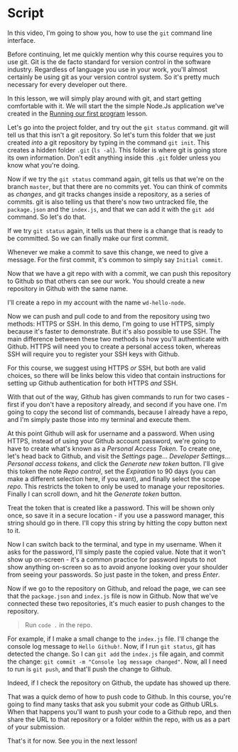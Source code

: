 # Script
In this video, I'm going to show you, how to use the `git` command line interface.

Before continuing, let me quickly mention why this course requires you to use git. Git is the de facto standard for version control in the software industry. Regardless of language you use in your work, you'll almost certainly be using git as your version control system. So it's pretty much necessary for every developer out there.

In this lesson, we will simply play around with git, and start getting comfortable with it. 
We will start the the simple Node.Js application we've created in the [Running our first program](http://#) lesson.

Let's go into the project folder, and try out the `git status` command. git will tell us that this isn't a git repository. So let's turn this folder that we just created _into_ a git repository by typing in the command `git init`. 
This creates a hidden folder `.git` (`ls -al`). This folder is where git is going store its own information. Don't edit anything inside this `.git` folder unless you know what you're doing.

Now if we try the `git status` command again, git tells us that we're on the branch `master`, but that there are no commits yet. You can think of commits as _changes_, and git tracks changes inside a repository, as a series of commits.
git is also telling us that there's now two untracked file, the `package.json` and the `index.js`, and that we can add it with the `git add` command. So let's do that. 

If we try `git status` again, it tells us that there is a change that is ready to be committed. So we can finally make our first commit.

Whenever we make a commit to save this change, we need to give a message. For the first commit, it's common to simply say `Initial commit`.

Now that we have a git repo with with a commit, we can push this repository to Github so that others can see our work. You should create a new repository in Github with the same name.

I'll create a repo in my account with the name `wd-hello-node`.

Now we can push and pull code to and from the repository using two methods: HTTPS or SSH. In this demo, I'm going to use HTTPS, simply because it's faster to demonstrate. But it's also possible to use SSH. The main difference between these two methods is how you'll authenticate with Github. HTTPS will need you to create a personal access token, whereas SSH will require you to register your SSH keys with Github.

For this course, we suggest using HTTPS _or_ SSH, but both are valid choices, so there will be links below this video that contain instructions for setting up Github authentication for both HTTPS _and_ SSH.

With that out of the way, Github has given commands to run for two cases - first if you don't have a repository already, and second if you have one. I'm going to copy the second list of commands, because I already have a repo, and I'm simply paste those into my terminal and execute them.

At this point Github will ask for username and a password. When using HTTPS, instead of using your Github account password, we're going to have to create what's known as a _Personal Access Token_. To create one, let's head back to Github, and visit the _Settings_ page... _Developer Settings_... _Personal access tokens_, and click the _Generate new token_ button. I'll give this token the note _Repo control_, set the _Expiration_ to 90 days (you can make a different selection here, if you want), and finally select the scope _repo_. This restricts the token to only be used to manage your repositories. Finally I can scroll down, and hit the _Generate token_ button.

Treat the token that is created like a password. This will be shown only once, so save it in a secure location - if you use a password manager, this string should go in there. I'll copy this string by hitting the copy button next to it.

Now I can switch back to the terminal, and type in my username. When it asks for the password, I'll simply paste the copied value. Note that it won't show up on-screen - it's a common practice for password inputs to not show anything on-screen so as to avoid anyone looking over your shoulder from seeing your passwords. So just paste in the token, and press _Enter_.

Now if we go to the repository on Github, and reload the page, we can see that the `package.json` and `index.js` file is now in Github. Now that we've connected these two repositories, it's much easier to push changes to the repository.

> Run `code .` in the repo.

For example, if I make a small change to the `index.js` file. I'll change the console log message to `Hello Github!`. Now, if I run `git status`, git has detected the change. So I can `git add` the `index.js` file again, and commit the change: `git commit -m "Console log message changed"`. Now, all I need to run is `git push`, and that'll push the change to Github.

Indeed, if I check the repository on Github, the update has showed up there.

That was a quick demo of how to push code to Github. In this course, you're going to find many tasks that ask you submit your code as Github URLs. When that happens you'll want to push your code to a Github repo, and then share the URL to that repository or a folder within the repo, with us as a part of your submission.

That's it for now. See you in the next lesson!
